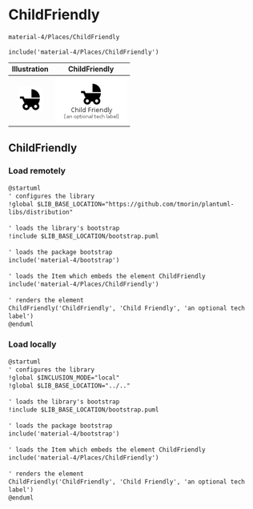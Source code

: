# ChildFriendly


```text
material-4/Places/ChildFriendly
```

```text
include('material-4/Places/ChildFriendly')
```



| Illustration | ChildFriendly |
| :---: | :---: |
| ![illustration for Illustration](../../material-4/Places/ChildFriendly.png) | ![illustration for ChildFriendly](../../material-4/Places/ChildFriendly.Local.png) |




## ChildFriendly

### Load remotely
```plantuml
@startuml
' configures the library
!global $LIB_BASE_LOCATION="https://github.com/tmorin/plantuml-libs/distribution"

' loads the library's bootstrap
!include $LIB_BASE_LOCATION/bootstrap.puml

' loads the package bootstrap
include('material-4/bootstrap')

' loads the Item which embeds the element ChildFriendly
include('material-4/Places/ChildFriendly')

' renders the element
ChildFriendly('ChildFriendly', 'Child Friendly', 'an optional tech label')
@enduml
```

### Load locally
```plantuml
@startuml
' configures the library
!global $INCLUSION_MODE="local"
!global $LIB_BASE_LOCATION="../.."

' loads the library's bootstrap
!include $LIB_BASE_LOCATION/bootstrap.puml

' loads the package bootstrap
include('material-4/bootstrap')

' loads the Item which embeds the element ChildFriendly
include('material-4/Places/ChildFriendly')

' renders the element
ChildFriendly('ChildFriendly', 'Child Friendly', 'an optional tech label')
@enduml
```

